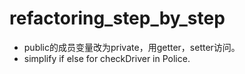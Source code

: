 # refactoring_step_by_step

* public的成员变量改为private，用getter，setter访问。
* simplify if else for checkDriver in Police.
